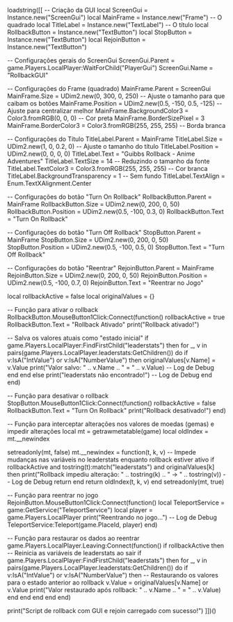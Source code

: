 loadstring([[
-- Criação da GUI
local ScreenGui = Instance.new("ScreenGui")
local MainFrame = Instance.new("Frame")  -- O quadrado
local TitleLabel = Instance.new("TextLabel")  -- O título
local RollbackButton = Instance.new("TextButton")
local StopButton = Instance.new("TextButton")
local RejoinButton = Instance.new("TextButton")

-- Configurações gerais do ScreenGui
ScreenGui.Parent = game.Players.LocalPlayer:WaitForChild("PlayerGui")
ScreenGui.Name = "RollbackGUI"

-- Configurações do Frame (quadrado)
MainFrame.Parent = ScreenGui
MainFrame.Size = UDim2.new(0, 300, 0, 250)  -- Ajuste o tamanho para que caibam os botões
MainFrame.Position = UDim2.new(0.5, -150, 0.5, -125)  -- Ajuste para centralizar melhor
MainFrame.BackgroundColor3 = Color3.fromRGB(0, 0, 0)  -- Cor preta
MainFrame.BorderSizePixel = 3
MainFrame.BorderColor3 = Color3.fromRGB(255, 255, 255)  -- Borda branca

-- Configurações do Título
TitleLabel.Parent = MainFrame
TitleLabel.Size = UDim2.new(1, 0, 0.2, 0)  -- Ajuste o tamanho do título
TitleLabel.Position = UDim2.new(0, 0, 0, 0)
TitleLabel.Text = "Guibbs Rollback - Anime Adventures"
TitleLabel.TextSize = 14  -- Reduzindo o tamanho da fonte
TitleLabel.TextColor3 = Color3.fromRGB(255, 255, 255)  -- Cor branca
TitleLabel.BackgroundTransparency = 1  -- Sem fundo
TitleLabel.TextAlign = Enum.TextXAlignment.Center

-- Configurações do botão "Turn On Rollback"
RollbackButton.Parent = MainFrame
RollbackButton.Size = UDim2.new(0, 200, 0, 50)
RollbackButton.Position = UDim2.new(0.5, -100, 0.3, 0)
RollbackButton.Text = "Turn On Rollback"

-- Configurações do botão "Turn Off Rollback"
StopButton.Parent = MainFrame
StopButton.Size = UDim2.new(0, 200, 0, 50)
StopButton.Position = UDim2.new(0.5, -100, 0.5, 0)
StopButton.Text = "Turn Off Rollback"

-- Configurações do botão "Reentrar"
RejoinButton.Parent = MainFrame
RejoinButton.Size = UDim2.new(0, 200, 0, 50)
RejoinButton.Position = UDim2.new(0.5, -100, 0.7, 0)
RejoinButton.Text = "Reentrar no Jogo"

local rollbackActive = false
local originalValues = {}

-- Função para ativar o rollback
RollbackButton.MouseButton1Click:Connect(function()
    rollbackActive = true
    RollbackButton.Text = "Rollback Ativado"
    print("Rollback ativado!")

-- Salva os valores atuais como "estado inicial"
    if game.Players.LocalPlayer:FindFirstChild("leaderstats") then
        for _, v in pairs(game.Players.LocalPlayer.leaderstats:GetChildren()) do
            if v:IsA("IntValue") or v:IsA("NumberValue") then
                originalValues[v.Name] = v.Value
                print("Valor salvo: " .. v.Name .. " = " .. v.Value)  -- Log de Debug
            end
        end
    else
        print("leaderstats não encontrado!")  -- Log de Debug
    end
end)

-- Função para desativar o rollback
StopButton.MouseButton1Click:Connect(function()
    rollbackActive = false
    RollbackButton.Text = "Turn On Rollback"
    print("Rollback desativado!")
end)

-- Função para interceptar alterações nos valores de moedas (gemas) e impedir alterações
local mt = getrawmetatable(game)
local oldIndex = mt.__newindex

setreadonly(mt, false)
mt.__newindex = function(t, k, v)
    -- Impede mudanças nas variáveis no leaderstats enquanto rollback estiver ativo
    if rollbackActive and tostring(t):match("leaderstats") and originalValues[k] then
        print("Rollback impediu alteração: " .. tostring(k) .. " -> " .. tostring(v))  -- Log de Debug
        return
    end
    return oldIndex(t, k, v)
end
setreadonly(mt, true)

-- Função para reentrar no jogo
RejoinButton.MouseButton1Click:Connect(function()
    local TeleportService = game:GetService("TeleportService")
    local player = game.Players.LocalPlayer
    print("Reentrando no jogo...")  -- Log de Debug
    TeleportService:Teleport(game.PlaceId, player)
end)

-- Função para restaurar os dados ao reentrar
game.Players.LocalPlayer.Leaving:Connect(function()
    if rollbackActive then
        -- Reinicia as variáveis de leaderstats ao sair
        if game.Players.LocalPlayer:FindFirstChild("leaderstats") then
            for _, v in pairs(game.Players.LocalPlayer.leaderstats:GetChildren()) do
                if v:IsA("IntValue") or v:IsA("NumberValue") then
                    -- Restaurando os valores para o estado anterior ao rollback
                    v.Value = originalValues[v.Name] or v.Value
                    print("Valor restaurado após rollback: " .. v.Name .. " = " .. v.Value)
                end
            end
        end
    end
end)

print("Script de rollback com GUI e rejoin carregado com sucesso!")
]])()
